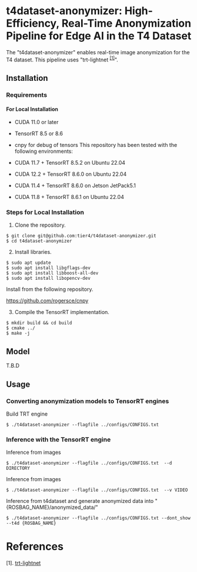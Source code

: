 # t4dataset-anonymizer: High-Efficiency, Real-Time Anonymization Pipeline for Edge AI in the T4 Dataset

The "t4dataset-anonymizer" enables real-time image anonymization for the T4 dataset.
This pipeline uses "trt-lightnet <sup>[[1]](#trt-lightnet)</sup>".

## Installation

### Requirements

#### For Local Installation

-   CUDA 11.0 or later
-   TensorRT 8.5 or 8.6
-   cnpy for debug of tensors
This repository has been tested with the following environments:

- CUDA 11.7 + TensorRT 8.5.2 on Ubuntu 22.04
- CUDA 12.2 + TensorRT 8.6.0 on Ubuntu 22.04
- CUDA 11.4 + TensorRT 8.6.0 on Jetson JetPack5.1
- CUDA 11.8 + TensorRT 8.6.1 on Ubuntu 22.04

### Steps for Local Installation

1.  Clone the repository.

```shell
$ git clone git@github.com:tier4/t4dataset-anonymizer.git
$ cd t4dataset-anonymizer
```

2.  Install libraries.

```shell
$ sudo apt update
$ sudo apt install libgflags-dev
$ sudo apt install libboost-all-dev
$ sudo apt install libopencv-dev
```

Install from the following repository.

https://github.com/rogersce/cnpy


3.  Compile the TensorRT implementation.

```shell
$ mkdir build && cd build
$ cmake ../
$ make -j
```

## Model
 T.B.D

## Usage

### Converting anonymization models to TensorRT engines

Build TRT engine
```shell
$ ./t4dataset-anonymizer --flagfile ../configs/CONFIGS.txt 
```
### Inference with the TensorRT engine

Inference from images
```shell
$ ./t4dataset-anonymizer --flagfile ../configs/CONFIGS.txt  --d DIRECTORY
```

Inference from images
```shell
$ ./t4dataset-anonymizer --flagfile ../configs/CONFIGS.txt  --v VIDEO
```

Inference from t4dataset and generate anonymized data into "{ROSBAG_NAME}/anonymized_data/"
```shell
$ ./t4dataset-anonymizer --flagfile ../configs/CONFIGS.txt --dont_show --t4d {ROSBAG_NAME}
```


# References
[1]. [trt-lightnet](https://github.com/tier4/trt-lightnet)  
